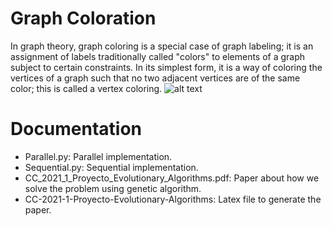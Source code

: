 # Graph Coloration
In graph theory, graph coloring is a special case of graph labeling; it is an assignment of labels traditionally called "colors" to elements of a graph subject to certain constraints. In its simplest form, it is a way of coloring the vertices of a graph such that no two adjacent vertices are of the same color; this is called a vertex coloring.
![alt text](https://i.imgur.com/2ZoDNQw.png)  

# Documentation 
- Parallel.py: Parallel implementation.  
- Sequential.py: Sequential implementation.  
- CC_2021_1_Proyecto_Evolutionary_Algorithms.pdf: Paper about how we solve the problem using genetic algorithm.  
- CC-2021-1-Proyecto-Evolutionary-Algorithms: Latex file to generate the paper.
